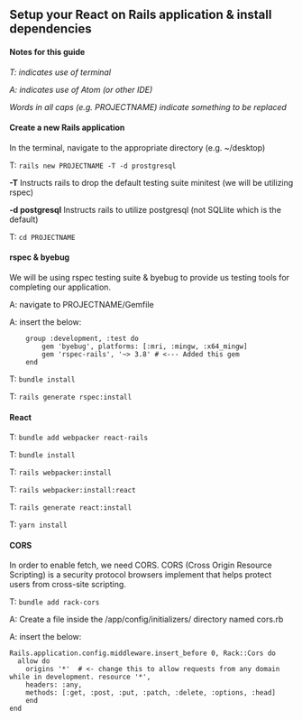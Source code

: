 ## Setup your React on Rails application & install dependencies

#### Notes for this guide
*T: indicates use of terminal*

*A: indicates use of Atom (or other IDE)*

*Words in all caps (e.g. PROJECTNAME) indicate something to be replaced*

#### Create a new Rails application
In the terminal, navigate to the appropriate directory (e.g. ~/desktop)

T: ```rails new PROJECTNAME -T -d prostgresql```

  **-T** Instructs rails to drop the default testing suite minitest (we will be utilizing rspec)

  **-d postgresql** Instructs rails to utilize postgresql (not SQLlite which is the default)

T: ```cd PROJECTNAME```

#### rspec & byebug
We will be using rspec testing suite & byebug to provide us testing tools for completing our application.

A: navigate to PROJECTNAME/Gemfile

A: insert the below:

        group :development, :test do
            gem 'byebug', platforms: [:mri, :mingw, :x64_mingw]
            gem 'rspec-rails', '~> 3.8' # <--- Added this gem
        end

T: ```bundle install```

T: ```rails generate rspec:install```

#### React
T: ```bundle add webpacker react-rails```

T: ```bundle install```

T: ```rails webpacker:install```

T: ```rails webpacker:install:react```

T: ```rails generate react:install```

T: ```yarn install```


#### CORS

In order to enable fetch, we need CORS. CORS (Cross Origin Resource Scripting) is a security protocol browsers implement that helps protect users from cross-site scripting.

T: ```bundle add rack-cors```

A: Create a file inside the  /app/config/initializers/ directory named cors.rb

A: insert the below:

    Rails.application.config.middleware.insert_before 0, Rack::Cors do
      allow do
        origins '*'  # <- change this to allow requests from any domain while in development. resource '*',
        headers: :any,
        methods: [:get, :post, :put, :patch, :delete, :options, :head]
        end
    end
